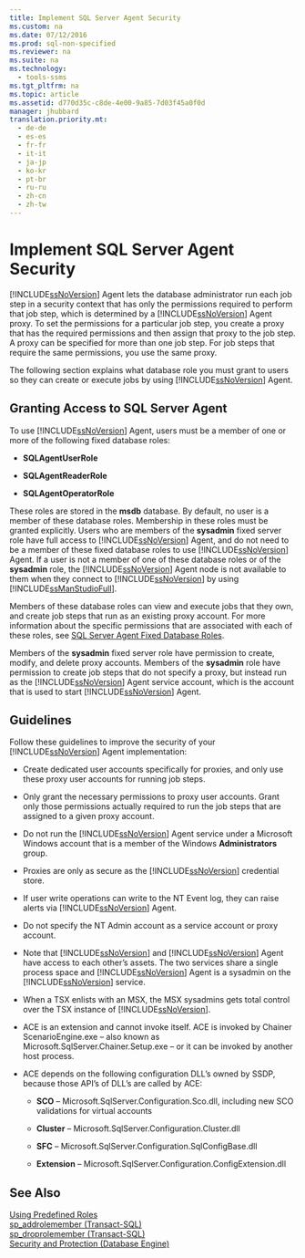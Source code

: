 ```yaml
---
title: Implement SQL Server Agent Security
ms.custom: na
ms.date: 07/12/2016
ms.prod: sql-non-specified
ms.reviewer: na
ms.suite: na
ms.technology: 
  - tools-ssms
ms.tgt_pltfrm: na
ms.topic: article
ms.assetid: d770d35c-c8de-4e00-9a85-7d03f45a0f0d
manager: jhubbard
translation.priority.mt: 
  - de-de
  - es-es
  - fr-fr
  - it-it
  - ja-jp
  - ko-kr
  - pt-br
  - ru-ru
  - zh-cn
  - zh-tw
---
```

# Implement SQL Server Agent Security
[!INCLUDE[ssNoVersion](../content/includes/ssNoVersion_md.md)] Agent lets the database administrator run each job step in a security context that has only the permissions required to perform that job step, which is determined by a [!INCLUDE[ssNoVersion](../content/includes/ssNoVersion_md.md)] Agent proxy. To set the permissions for a particular job step, you create a proxy that has the required permissions and then assign that proxy to the job step. A proxy can be specified for more than one job step. For job steps that require the same permissions, you use the same proxy.  
  
The following section explains what database role you must grant to users so they can create or execute jobs by using [!INCLUDE[ssNoVersion](../content/includes/ssNoVersion_md.md)] Agent.  
  
## Granting Access to SQL Server Agent  
To use [!INCLUDE[ssNoVersion](../content/includes/ssNoVersion_md.md)] Agent, users must be a member of one or more of the following fixed database roles:  
  
-   **SQLAgentUserRole**  
  
-   **SQLAgentReaderRole**  
  
-   **SQLAgentOperatorRole**  
  
These roles are stored in the **msdb** database. By default, no user is a member of these database roles. Membership in these roles must be granted explicitly. Users who are members of the **sysadmin** fixed server role have full access to [!INCLUDE[ssNoVersion](../content/includes/ssNoVersion_md.md)] Agent, and do not need to be a member of these fixed database roles to use [!INCLUDE[ssNoVersion](../content/includes/ssNoVersion_md.md)] Agent. If a user is not a member of one of these database roles or of the **sysadmin** role, the [!INCLUDE[ssNoVersion](../content/includes/ssNoVersion_md.md)] Agent node is not available to them when they connect to [!INCLUDE[ssNoVersion](../content/includes/ssNoVersion_md.md)] by using [!INCLUDE[ssManStudioFull](../content/includes/ssManStudioFull_md.md)].  
  
Members of these database roles can view and execute jobs that they own, and create job steps that run as an existing proxy account. For more information about the specific permissions that are associated with each of these roles, see [SQL Server Agent Fixed Database Roles](../content/SQL-Server-Agent-Fixed-Database-Roles.md).  
  
Members of the **sysadmin** fixed server role have permission to create, modify, and delete proxy accounts. Members of the **sysadmin** role have permission to create job steps that do not specify a proxy, but instead run as the [!INCLUDE[ssNoVersion](../content/includes/ssNoVersion_md.md)] Agent service account, which is the account that is used to start [!INCLUDE[ssNoVersion](../content/includes/ssNoVersion_md.md)] Agent.  
  
## Guidelines  
Follow these guidelines to improve the security of your [!INCLUDE[ssNoVersion](../content/includes/ssNoVersion_md.md)] Agent implementation:  
  
-   Create dedicated user accounts specifically for proxies, and only use these proxy user accounts for running job steps.  
  
-   Only grant the necessary permissions to proxy user accounts. Grant only those permissions actually required to run the job steps that are assigned to a given proxy account.  
  
-   Do not run the [!INCLUDE[ssNoVersion](../content/includes/ssNoVersion_md.md)] Agent service under a Microsoft Windows account that is a member of the Windows **Administrators** group.  
  
-   Proxies are only as secure as the [!INCLUDE[ssNoVersion](../content/includes/ssNoVersion_md.md)] credential store.  
  
-   If user write operations can write to the NT Event log, they can raise alerts via [!INCLUDE[ssNoVersion](../content/includes/ssNoVersion_md.md)] Agent.  
  
-   Do not specify the NT Admin account as a service account or proxy account.  
  
-   Note that [!INCLUDE[ssNoVersion](../content/includes/ssNoVersion_md.md)] and [!INCLUDE[ssNoVersion](../content/includes/ssNoVersion_md.md)] Agent have access to each other’s assets. The two services share a single process space and [!INCLUDE[ssNoVersion](../content/includes/ssNoVersion_md.md)] Agent is a sysadmin on the [!INCLUDE[ssNoVersion](../content/includes/ssNoVersion_md.md)] service.  
  
-   When a TSX enlists with an MSX, the MSX sysadmins gets total control over the TSX instance of [!INCLUDE[ssNoVersion](../content/includes/ssNoVersion_md.md)].  
  
-   ACE is an extension and cannot invoke itself. ACE is invoked by Chainer ScenarioEngine.exe – also known as Microsoft.SqlServer.Chainer.Setup.exe – or it can be invoked by another host process.  
  
-   ACE depends on the following configuration DLL’s owned by SSDP, because those API’s of DLL’s are called by ACE:  
  
    -   **SCO** – Microsoft.SqlServer.Configuration.Sco.dll, including new SCO validations for virtual accounts  
  
    -   **Cluster** – Microsoft.SqlServer.Configuration.Cluster.dll  
  
    -   **SFC** – Microsoft.SqlServer.Configuration.SqlConfigBase.dll  
  
    -   **Extension** – Microsoft.SqlServer.Configuration.ConfigExtension.dll  
  
## See Also  
[Using Predefined Roles](assetId:///6b46db51-7c30-467d-a251-50f50647fe21)  
[sp_addrolemember (Transact-SQL)](assetId:///a583c087-bdb3-46d2-b9e5-3921b3e6d10b)  
[sp_droprolemember (Transact-SQL)](assetId:///c2f19ab1-e742-4d56-ba8e-8ffd40cf4925)  
[Security and Protection (Database Engine)](assetId:///dfb39d16-722a-4734-94bb-98e61e014ee7)  
  
